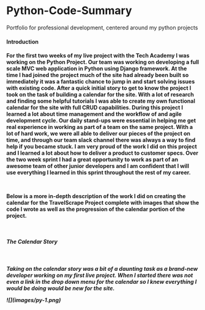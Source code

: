 # Python-Code-Summary
Portfolio for professional development, centered around my python projects 
<br />
<h4>
 Introduction
 <h4 />
 <p>
  For the first two weeks of my live project with the Tech Academy I was working on the Python Project.  Our team was working on   developing a full scale MVC web application in Python using Django framework.  At the time I had joined the project much of the site had already been built so immediately it was a fantastic chance to jump in and start solving issues with existing code.  After a quick initial story to get to know the project I took on the task of building a calendar for the site.  With a lot of research and finding some helpful tutorials I was able to create my own functional calendar for the site with full CRUD capabilities.  During this project I learned a lot about time management and the workflow of and agile development cycle.  Our daily stand-ups were essential in helping me get real experience in working as part of a team on the same project.  With a lot of hard work, we were all able to deliver our pieces of the project on time, and through our team slack channel there was always a way to find help if you became stuck.  I am very proud of the work I did on this project and I learned a lot about how to deliver a product to customer specs.  Over the two week sprint I had a great opportunity to work as part of an awesome team of other junior developers and I am confident that I will use everything I learned in this sprint throughout the rest of my career.
 <p />
 <br />
 <p>
  Below is a more in-depth description of the work I did on creating the calendar for the TravelScrape Project complete with images that show the code I wrote as well as the progression of the calendar portion of the project.
 <p />
  
  <br />
  <h5>
 The Calendar Story
 <h5 />
  <br />
  <p>
    Taking on the calendar story was a bit of a daunting task as a brand-new developer working on my first live project.  When I started there was not even a link in the drop down menu for the calendar so I knew everything I would be doing would be new for the site.
  <p />
  ![](images/py-1.png)
